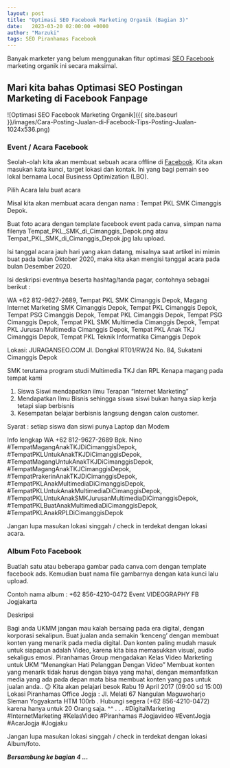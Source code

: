 ```yaml
---
layout: post
title: "Optimasi SEO Facebook Marketing Organik (Bagian 3)"
date:   2023-03-20 02:00:00 +0000
author: "Marzuki"
tags: SEO Piranhamas Facebook
---
```


Banyak marketer yang belum menggunakan fitur optimasi <a href="https://dma.pages.dev" target="_blank">SEO Facebook</a> marketing organik ini secara maksimal.

## Mari kita bahas Optimasi SEO Postingan Marketing di Facebook Fanpage

![Optimasi SEO Facebook Marketing Organik]({{ site.baseurl }}/images/Cara-Posting-Jualan-di-Facebook-Tips-Posting-Jualan-1024x536.png)

### Event / Acara Facebook

Seolah-olah kita akan membuat sebuah acara offline di <a href="https://www.facebook.com" rel="nofollow" target="_blank" >Facebook</a>. Kita akan masukan kata kunci, target lokasi dan kontak. Ini yang bagi pemain seo lokal bernama Local Business Optimization (LBO).

Pilih Acara lalu buat acara

Misal kita akan membuat acara dengan nama : Tempat PKL SMK Cimanggis Depok.

Buat foto acara dengan template facebook event pada canva, simpan nama filenya Tempat_PKL_SMK_di_Cimanggis_Depok.png atau Tempat_PKL_SMK_di_Cimanggis_Depok.jpg lalu upload.

Isi tanggal acara jauh hari yang akan datang, misalnya saat artikel ini mimin buat pada bulan Oktober 2020, maka kita akan mengisi tanggal acara pada bulan Desember 2020.

Isi deskripsi eventnya beserta hashtag/tanda pagar, contohnya sebagai berikut :

WA +62 812-9627-2689, Tempat PKL SMK Cimanggis Depok, Magang Internet Marketing SMK Cimanggis Depok, Tempat PKL Cimanggis Depok, Tempat PSG Cimanggis Depok, Tempat PKL Cimanggis Depok, Tempat PSG Cimanggis Depok, Tempat PKL SMK Multimedia Cimanggis Depok, Tempat PKL Jurusan Multimedia Cimanggis Depok, Tempat PKL Anak TKJ Cimanggis Depok, Tempat PKL Teknik Informatika Cimanggis Depok

Lokasi:
JURAGANSEO.COM
Jl. Dongkal RT01/RW24 No. 84, Sukatani Cimanggis Depok

SMK terutama program studi Multimedia TKJ dan RPL
Kenapa magang pada tempat kami
1. Siswa Siswi mendapatkan ilmu Terapan “Internet Marketing”
2. Mendapatkan Ilmu Bisnis sehingga siswa siswi bukan hanya siap kerja tetapi siap berbisnis
3. Kesempatan belajar berbisnis langsung dengan calon customer.

Syarat : setiap siswa dan siswi punya Laptop dan Modem

Info lengkap
WA +62 812-9627-2689 Bpk. Nino
#TempatMagangAnakTKJDiCimanggisDepok, #TempatPKLUntukAnakTKJDiCimanggisDepok, #TempatMagangUntukAnakTKJDiCimanggisDepok, #TempatMagangAnakTKJCimanggisDepok, #TempatPrakerinAnakTKJDiCimanggisDepok, #TempatPKLAnakMultimediaDiCimanggisDepok, #TempatPKLUntukAnakMultimediaDiCimanggisDepok, #TempatPKLUntukAnakSMKJurusanMultimediaDiCimanggisDepok, #TempatPKLBuatAnakMultimediaDiCimanggisDepok, #TempatPKLAnakRPLDiCimanggisDepok

Jangan lupa masukan lokasi singgah / check in terdekat dengan lokasi acara.

### Album Foto Facebook

Buatlah satu atau beberapa gambar pada canva.com dengan template facebook ads. Kemudian buat nama file gambarnya dengan kata kunci lalu upload.

Contoh nama album : +62 856-4210-0472 Event VIDEOGRAPHY FB Jogjakarta

Deskripsi

Bagi anda UKMM jangan mau kalah bersaing pada era digital, dengan korporasi sekalipun. Buat jualan anda semakin ‘kenceng’ dengan membuat konten yang menarik pada media digital. Dan konten paling mudah masuk untuk siapapun adalah Video, karena kita bisa memasukkan visual, audio sekaligus emosi. Piranhamas Group mengadakan Kelas Video Marketing untuk UKM “Menangkan Hati Pelanggan Dengan Video” Membuat konten yang menarik tidak harus dengan biaya yang mahal, dengan memanfatkan media yang ada pada depan mata bisa membuat konten yang pas untuk jualan anda.. 😉 Kita akan pelajari besok Rabu 19 April 2017 (09:00 sd 15:00) Lokasi Piranhamas Office Jogja : Jl. Melati 67 Nangulan Maguwoharjo Sleman Yogyakarta HTM 100rb . Hubungi segera (+62 856-4210-0472) karena hanya untuk 20 Orang saja. ^^ . . . #DigitalMarketing #InternetMarketing #KelasVideo #Piranhamas #Jogjavideo #EventJogja #AcarJogja #Jogjaku

Jangan lupa masukan lokasi singgah / check in terdekat dengan lokasi Album/foto.

***Bersambung ke bagian 4 ...***
